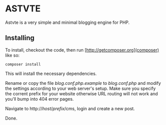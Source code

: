 ASTVTE
======

Astvte is a very simple and minimal blogging engine for PHP.

Installing
----------
To install, checkout the code, then run [http://getcomposer.org](composer) like so:

    composer install

This will install the necessary dependencies.

Rename or copy the file *blog.conf.php.example* to *blog.conf.php* and modify the settings according to your web server's setup. Make sure you specify the corrent prefix for your website otherwise URL routing will not work and you'll bump into 404 error pages.

Navigate to http://*host*/*prefix*/cms, login and create a new post.

Done.
